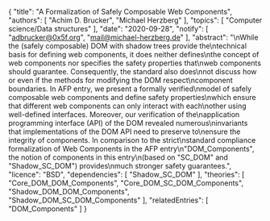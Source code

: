 {
    "title": "A Formalization of Safely Composable Web Components",
    "authors": [
        "Achim D. Brucker",
        "Michael Herzberg"
    ],
    "topics": [
        "Computer science/Data structures"
    ],
    "date": "2020-09-28",
    "notify": [
        "adbrucker@0x5f.org",
        "mail@michael-herzberg.de"
    ],
    "abstract": "\nWhile the (safely composable) DOM with shadow trees provide the\ntechnical basis for defining web components, it does neither defines\nthe concept of web components nor specifies the safety properties that\nweb components should guarantee. Consequently, the standard also does\nnot discuss how or even if the methods for modifying the DOM respect\ncomponent boundaries. In AFP entry, we present a formally verified\nmodel of safely composable web components and define safety properties\nwhich ensure that different web components can only interact with each\nother using well-defined interfaces. Moreover, our verification of the\napplication programming interface (API) of the DOM revealed numerous\ninvariants that implementations of the DOM API need to preserve to\nensure the integrity of components.  In comparison to the strict\nstandard compliance formalization of Web Components in the AFP entry\n\"DOM_Components\", the notion of components in this entry\n(based on \"SC_DOM\" and \"Shadow_SC_DOM\") provides\nmuch stronger safety guarantees.",
    "licence": "BSD",
    "dependencies": [
        "Shadow_SC_DOM"
    ],
    "theories": [
        "Core_DOM_DOM_Components",
        "Core_DOM_SC_DOM_Components",
        "Shadow_DOM_DOM_Components",
        "Shadow_DOM_SC_DOM_Components"
    ],
    "relatedEntries": [
        "DOM_Components"
    ]
}